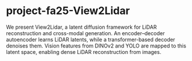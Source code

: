 # project-fa25-View2Lidar
We present View2Lidar, a latent diffusion framework for LiDAR reconstruction and cross-modal generation. An encoder–decoder autoencoder learns LiDAR latents, while a transformer-based decoder denoises them. Vision features from DINOv2 and YOLO are mapped to this latent space, enabling dense LiDAR reconstruction from images.
